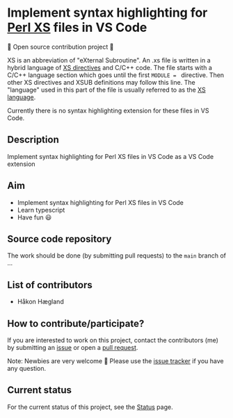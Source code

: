 # Implement syntax highlighting for [Perl XS](https://en.wikipedia.org/wiki/XS_(Perl)) files in VS Code

:camel: Open source contribution project :camel:

XS is an abbreviation of "eXternal Subroutine". An .xs file is written in a hybrid language of [XS directives](https://perldoc.perl.org/perlxs) and C/C++ code. The file starts with a C/C++ language section which goes until the first `MODULE = ` directive. Then other XS directives and XSUB definitions may follow this line. The "language" used in this part of the file is usually referred to as the [XS language](https://perldoc.perl.org/perlxs).

Currently there is no syntax highlighting extension for these files in VS Code.


## Description

Implement syntax highlighting for Perl XS files in VS Code as a VS Code extension


## Aim

- Implement syntax highlighting for Perl XS files in VS Code
- Learn typescript
- Have fun :smiley:

## Source code repository

The work should be done (by submitting pull requests)
to the `main` branch
of ...

## List of contributors

- Håkon Hægland

## How to contribute/participate?

If you are interested to work on this project, contact the
contributors (me) by submitting an [issue](https://github.com/hakonhagland/vs-code-perl-xs-syntax-project/issues) or open a [pull request](https://github.com/hakonhagland/vs-code-perl-xs-syntax-project/pulls).

Note: Newbies are very welcome :baby: Please use
the
[issue tracker](https://github.com/hakonhagland/vs-code-perl-xs-syntax-project/issues) if
you have any question.

## Current status

For the current status of this project, see the [Status](Status.md) page.
